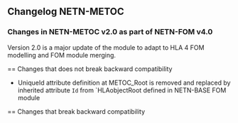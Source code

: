 ## Changelog NETN-METOC

### Changes in NETN-METOC v2.0 as part of NETN-FOM v4.0

Version 2.0 is a major update of the module to adapt to HLA 4 FOM modelling and FOM module merging.

== Changes that does not break backward compatibility
* UniqueId attribute definition at METOC_Root is removed and replaced by inherited attribute `Id` from `HLAobjectRoot defined in NETN-BASE FOM module

== Changes that break backward compatibility
